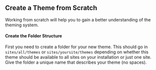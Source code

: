 ## Create a Theme from Scratch
Working from scratch will help you to gain a better understanding of the theming system.

#### Create the Folder Structure
First you need to create a folder for your new theme. This should go in `sites/all/themes` or `sites/yoursite/themes` depending on whether this theme should be available to all sites on your installation or just one site. Give the folder a unique name that describes your theme (no spaces).
